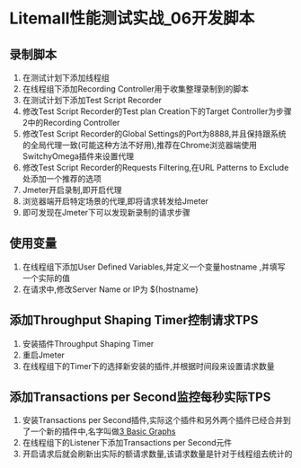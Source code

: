# Litemall性能测试实战_06开发脚本

## 录制脚本

1. 在测试计划下添加线程组
2. 在线程组下添加Recording Controller用于收集整理录制到的脚本
3. 在测试计划下添加Test Script Recorder
4. 修改Test Script Recorder的Test plan Creation下的Target Controller为步骤2中的Recording Controller
5. 修改Test Script Recorder的Global Settings的Port为8888,并且保持跟系统的全局代理一致(可能这种方法不好用),推荐在Chrome浏览器端使用SwitchyOmega插件来设置代理
6. 修改Test Script Recorder的Requests Filtering,在URL Patterns to Exclude处添加一个推荐的选项
7. Jmeter开启录制,即开启代理
8. 浏览器端开启特定场景的代理,即将请求转发给Jmeter
9. 即可发现在Jmeter下可以发现新录制的请求步骤

## 使用变量

1. 在线程组下添加User Defined Variables,并定义一个变量hostname ,并填写一个实际的值
2. 在请求中,修改Server Name or IP为 ${hostname}

## 添加Throughput Shaping Timer控制请求TPS

1. 安装插件Throughput Shaping Timer
2. 重启Jmeter
3. 在线程组下的Timer下的选择新安装的插件,并根据时间段来设置请求数量

## 添加Transactions per Second监控每秒实际TPS

1. 安装Transactions per Second插件,实际这个插件和另外两个插件已经合并到了一个新的插件中,名字叫做[3 Basic Graphs](https://jmeter-plugins.org/wiki/ResponseTimesOverTime/)
2. 在线程组下的Listener下添加Transactions per Second元件
3. 开启请求后就会刷新出实际的额请求数量,该请求数量是针对于线程组去统计的

